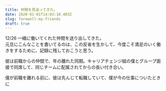 ```yaml
---
title: 仲間を見送ってきた。
date: 2020-01-01T14:03:10.403Z
slug: farewell-my-friends
draft: true
---
```

12/26 一緒に働いてくれた仲間を送り出してきた。\
元旦にこんなことを書いてるのは、この反省を生かして、今度こそ満足のいく働きをするために、記録に残しておこうと思う。



彼は前職からの仲間で、年の離れた同期。キャリアチェンジ組の僕とグループ面接で同席して、同じチームに配属されてからの長い付き合い。

僕が前職を離れる前に、彼は先んじて転職していて、僕が今の仕事についたときに
